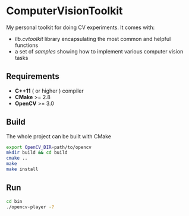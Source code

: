 # ComputerVisionToolkit
My personal toolkit for doing CV experiments. It comes with:
- *lib.cvtoolkit* library encapsulating the most common and helpful functions
- a set of *samples* showing how to implement various computer vision tasks

## Requirements
- **C++11** ( or higher ) compiler
- **CMake** >= 2.8
- **OpenCV** >= 3.0

## Build
The whole project can be built with CMake

```bash
export OpenCV_DIR=path/to/opencv
mkdir build && cd build
cmake ..
make
make install
```

## Run
```bash
cd bin
./opencv-player -?
```

